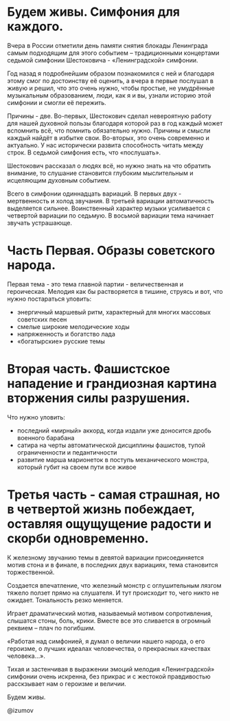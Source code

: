 # Будем живы. Симфония для каждого.

Вчера в России отметили день памяти снятия блокады Ленинграда самым подходящим для этого событием – традиционными концертами седьмой симфонии Шестоковича - «Ленинградской» симфонии.

Год назад я подробнейшим образом познакомился с ней и благодаря этому смог по достоинству её оценить, а вчера в первые послушал в живую и решил, что это очень нужно, чтобы простые, не умудрённые музыкальным образованием, люди, как я и вы, узнали историю этой симфонии и смогли её пережить. 

Причины - две. Во-первых, Шестокович сделал невероятную работу для нашей духовной пользы благодаря которой раз в год каждый может вспомнить всё, что помнить обязательно нужно. Причины и смысли каждый найдёт в избытке свои. Во-вторых, это очень современно и актуально. У нас исторически развита способность читать между строк. В седьмой симфония есть, что «послушать».

Шестокович рассказал о людях всё, но нужно знать на что обратить внимание, то слушание становится глубоким мыслительным и исцеляющим духовным событием.

Всего в симфонии одиннадцать вариаций. В первых двух - мертвенность и холод звучания. В третьей вариации автоматичность выделяется сильнее. Воинственный характер музыки усиливается с четвертой вариации по седьмую.  В восьмой вариации тема начинает звучать устрашающе. 

# Часть Первая. Образы советского народа. 

Первая тема - это тема главной партии - величественная и героическая. Мелодия как бы растворяется в тишине, струясь и вот, что нужно постараться уловить:
- энергичный маршевый ритм, характерный для многих массовых советских песен
- смелые широкие мелодические ходы
- напряженность и богатство лада
- «богатырские» русские темы

# Вторая часть. Фашистское нападение и грандиозная картина вторжения силы разрушения.

Что нужно уловить:
- последний «мирный» аккорд, когда издали уже доносится дробь военного барабана
- сатира на черты автоматической дисциплины фашистов, тупой ограниченности и педантичности
- развитие марша марионеток в поступь механического монстра, который губит на своем пути все живое

# Третья часть - самая страшная, но в четвертой жизнь побеждает, оставляя ощущущение радости и скорби одновременно.

К железному звучанию темы в девятой вариации присоединяется мотив стона и в финале, в последних двух вариациях, тема становится торжественной. 

Создается впечатление, что железный монстр с оглушительным лязгом тяжело ползет прямо на слушателя. И тут происходит то, чего никто не ожидает. Тональность резко меняется. 

Играет драматический мотив, называемый мотивом сопротивления, слышатся стоны, боль, крики. Вместе все это сливается в огромный реквием – плач по погибшим.

«Работая над симфонией, я думал о величии нашего народа, о его героизме, о лучших идеалах человечества, о прекрасных качествах человека…». 

Тихая и застенчивая в выражении эмоций мелодия «Ленинградской» симфонии очень искренна, без прикрас и с жестокой правдивостью расскзывает нам о героизме и величии.

Будем живы. 

@izumov
